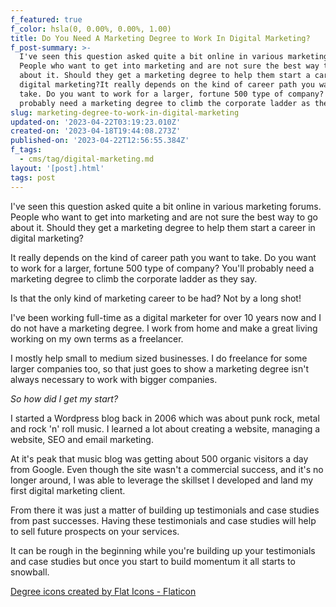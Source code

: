 ```yaml
---
f_featured: true
f_color: hsla(0, 0.00%, 0.00%, 1.00)
title: Do You Need A Marketing Degree to Work In Digital Marketing?
f_post-summary: >-
  I've seen this question asked quite a bit online in various marketing forums.
  People who want to get into marketing and are not sure the best way to go
  about it. Should they get a marketing degree to help them start a career in
  digital marketing?It really depends on the kind of career path you want to
  take. Do you want to work for a larger, fortune 500 type of company? You'll
  probably need a marketing degree to climb the corporate ladder as they say.
slug: marketing-degree-to-work-in-digital-marketing
updated-on: '2023-04-22T03:19:23.010Z'
created-on: '2023-04-18T19:44:08.273Z'
published-on: '2023-04-22T12:56:55.384Z'
f_tags:
  - cms/tag/digital-marketing.md
layout: '[post].html'
tags: post
---
```


I've seen this question asked quite a bit online in various marketing forums. People who want to get into marketing and are not sure the best way to go about it. Should they get a marketing degree to help them start a career in digital marketing?

It really depends on the kind of career path you want to take. Do you want to work for a larger, fortune 500 type of company? You'll probably need a marketing degree to climb the corporate ladder as they say.

Is that the only kind of marketing career to be had? Not by a long shot!

I've been working full-time as a digital marketer for over 10 years now and I do not have a marketing degree. I work from home and make a great living working on my own terms as a freelancer.

I mostly help small to medium sized businesses. I do freelance for some larger companies too, so that just goes to show a marketing degree isn't always necessary to work with bigger companies.

_So how did I get my start?_

I started a Wordpress blog back in 2006 which was about punk rock, metal and rock 'n' roll music. I learned a lot about creating a website, managing a website, SEO and email marketing.

At it's peak that music blog was getting about 500 organic visitors a day from Google. Even though the site wasn't a commercial success, and it's no longer around, I was able to leverage the skillset I developed and land my first digital marketing client.

From there it was just a matter of building up testimonials and case studies from past successes. Having these testimonials and case studies will help to sell future prospects on your services.

It can be rough in the beginning while you're building up your testimonials and case studies but once you start to build momentum it all starts to snowball.

[Degree icons created by Flat Icons - Flaticon](https://www.flaticon.com/free-icons/degree?ref=freak.marketing)
